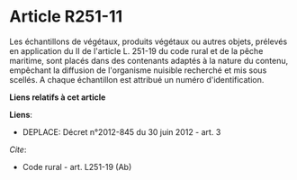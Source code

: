 # Article R251-11

Les échantillons de végétaux, produits végétaux ou autres objets, prélevés en application du II de l'article L. 251-19 du
code rural et de la pêche maritime, sont placés dans des contenants adaptés à la nature du contenu, empêchant la diffusion de
l'organisme nuisible recherché et mis sous scellés. A chaque échantillon est attribué un numéro d'identification.

**Liens relatifs à cet article**

**Liens**:

  - DEPLACE: Décret n°2012-845 du 30 juin 2012 - art. 3

_Cite_:

  - Code rural - art. L251-19 (Ab)
